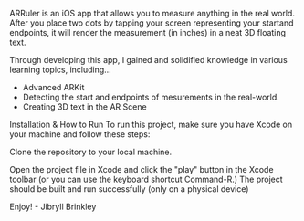 ARRuler is an iOS app that allows you to measure anything in the real world. After you place two dots by tapping your screen representing
your startand endpoints, it will render the measurement (in inches) in a neat 3D floating text.

Through developing this app, I gained and solidified knowledge in various learning topics, including...

* Advanced ARKit
* Detecting the start and endpoints of mesurements in the real-world.
* Creating 3D text in the AR Scene

Installation & How to Run
To run this project, make sure you have Xcode on your machine and follow these steps:

Clone the repository to your local machine.

Open the project file in Xcode and click the "play" button in the Xcode toolbar (or you can use the keyboard shortcut Command-R.)
The project should be built and run successfully (only on a physical device)

Enjoy! - Jibryll Brinkley
